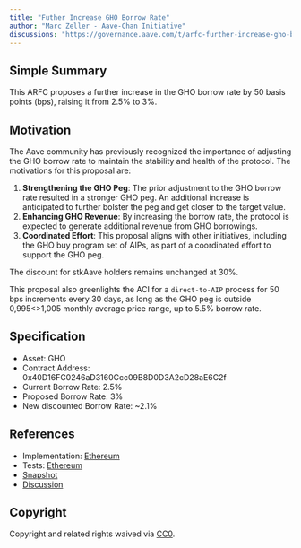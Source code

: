 ```yaml
---
title: "Futher Increase GHO Borrow Rate"
author: "Marc Zeller - Aave-Chan Initiative"
discussions: "https://governance.aave.com/t/arfc-further-increase-gho-borrow-rate/15053"
---
```


## Simple Summary

This ARFC proposes a further increase in the GHO borrow rate by 50 basis points (bps), raising it from 2.5% to 3%.

## Motivation

The Aave community has previously recognized the importance of adjusting the GHO borrow rate to maintain the stability and health of the protocol. The motivations for this proposal are:

1. **Strengthening the GHO Peg**: The prior adjustment to the GHO borrow rate resulted in a stronger GHO peg. An additional increase is anticipated to further bolster the peg and get closer to the target value.
2. **Enhancing GHO Revenue**: By increasing the borrow rate, the protocol is expected to generate additional revenue from GHO borrowings.
3. **Coordinated Effort**: This proposal aligns with other initiatives, including the GHO buy program set of AIPs, as part of a coordinated effort to support the GHO peg.

The discount for stkAave holders remains unchanged at 30%.

This proposal also greenlights the ACI for a `direct-to-AIP` process for 50 bps increments every 30 days, as long as the GHO peg is outside 0,995<>1,005 monthly average price range, up to 5.5% borrow rate. 

## Specification

- Asset: GHO  
- Contract Address: 0x40D16FC0246aD3160Ccc09B8D0D3A2cD28aE6C2f  
- Current Borrow Rate: 2.5%  
- Proposed Borrow Rate: 3%  
- New discounted Borrow Rate: ~2.1%

## References

- Implementation: [Ethereum](https://github.com/bgd-labs/aave-proposals/blob/8d8b2f2385fbfa2ae29c2de814edeba907d54073/src/20231015_AaveV3_Eth_FutherIncreaseGHOBorrowRate/AaveV3_Ethereum_FutherIncreaseGHOBorrowRate_20231015.sol)
- Tests: [Ethereum](https://github.com/bgd-labs/aave-proposals/blob/8d8b2f2385fbfa2ae29c2de814edeba907d54073/src/20231015_AaveV3_Eth_FutherIncreaseGHOBorrowRate/AaveV3_Ethereum_FutherIncreaseGHOBorrowRate_20231015.t.sol)
- [Snapshot](https://snapshot.org/#/aave.eth/proposal/0x25557cd27107c25e5bd55f7e23af7665d16eba3ad8325f4dc5cc8ade9b7c6d1f)
- [Discussion](https://governance.aave.com/t/arfc-further-increase-gho-borrow-rate/15053)

## Copyright

Copyright and related rights waived via [CC0](https://creativecommons.org/publicdomain/zero/1.0/).
